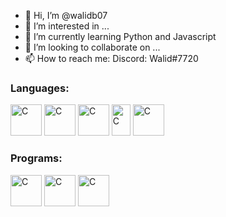 - 👋 Hi, I’m @walidb07
- 👀 I’m interested in ...
- 🌱 I’m currently learning Python and Javascript
- 💞️ I’m looking to collaborate on ...
- 📫 How to reach me: Discord: Walid#7720

<!---
walidb07/walidb07 is a ✨ special ✨ repository because its `README.md` (this file) appears on your GitHub profile.
You can click the Preview link to take a look at your changes.
--->

<h3><b>Languages:</b></h3>

<a href="https://en.wikipedia.org/wiki/C_(programming_language)" target="_blank"><img src="https://upload.wikimedia.org/wikipedia/commons/1/18/C_Programming_Language.svg"         alt="C" height="50px" width="50px"></img></a>
<a href="https://en.wikipedia.org/wiki/HTML" target="_blank"><img src="https://upload.wikimedia.org/wikipedia/commons/3/38/HTML5_Badge.svg"                    alt="C" height="50px" width="50px"></img></a>
<a href="https://en.wikipedia.org/wiki/CSS" target="_blank"><img src="https://upload.wikimedia.org/wikipedia/commons/6/62/CSS3_logo.svg"                      alt="C" height="50px" width="50px"></img></a>
<a href="https://en.wikipedia.org/wiki/Java_(programming_language)" target="_blank"><img src="https://upload.wikimedia.org/wikipedia/commons/d/dd/Java_programming_language_logo.png" alt="C" height="50px" width="30px"></img></a>
<a href="https://en.wikipedia.org/wiki/Python_(programming_language)" target="_blank"><img src="https://upload.wikimedia.org/wikipedia/commons/c/c3/Python-logo-notext.svg"             alt="C" height="50px" width="50px"></img></a>

<h3><b>Programs:</b></h3>

<a href="https://en.wikipedia.org/wiki/Adobe_Photoshop" target="_blank"><img src="https://upload.wikimedia.org/wikipedia/commons/a/af/Adobe_Photoshop_CC_icon.svg"         alt="C" height="50px" width="50px"></img></a>
<a href="https://en.wikipedia.org/wiki/Adobe_Illustrator" target="_blank"><img src="https://upload.wikimedia.org/wikipedia/commons/f/fb/Adobe_Illustrator_CC_icon.svg"         alt="C" height="50px" width="50px"></img></a>
<a href="https://en.wikipedia.org/wiki/Adobe_Dreamweaver" target="_blank"><img src="https://upload.wikimedia.org/wikipedia/commons/7/75/Adobe_Dreamweaver_CC_icon.svg"         alt="C" height="50px" width="50px"></img></a>

